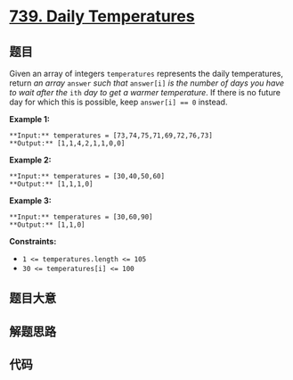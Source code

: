# [739. Daily Temperatures](https://leetcode.com/problems/daily-temperatures)

## 题目

Given an array of integers `temperatures` represents the daily temperatures,
return _an array_ `answer` _such that_ `answer[i]` _is the number of days you
have to wait after the_ `ith` _day to get a warmer temperature_. If there is
no future day for which this is possible, keep `answer[i] == 0` instead.



**Example 1:**

    
    
    **Input:** temperatures = [73,74,75,71,69,72,76,73]
    **Output:** [1,1,4,2,1,1,0,0]
    

**Example 2:**

    
    
    **Input:** temperatures = [30,40,50,60]
    **Output:** [1,1,1,0]
    

**Example 3:**

    
    
    **Input:** temperatures = [30,60,90]
    **Output:** [1,1,0]
    



**Constraints:**

  * `1 <= temperatures.length <= 105`
  * `30 <= temperatures[i] <= 100`


## 题目大意

## 解题思路

## 代码

```javascript

```
